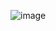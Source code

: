 ![image](https://user-images.githubusercontent.com/24621701/47517111-189a1f00-d87f-11e8-9292-39a16eed1d1f.png)
